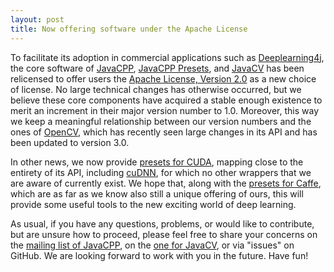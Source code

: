 ```yaml
---
layout: post
title: Now offering software under the Apache License
---
```


To facilitate its adoption in commercial applications such as [Deeplearning4j](http://deeplearning4j.org/), the core software of [JavaCPP](https://github.com/bytedeco/javacpp), [JavaCPP Presets](https://github.com/bytedeco/javacpp-presets), and [JavaCV](https://github.com/bytedeco/javacv) has been relicensed to offer users the [Apache License, Version 2.0](http://www.apache.org/licenses/LICENSE-2.0) as a new choice of license. No large technical changes has otherwise occurred, but we believe these core components have acquired a stable enough existence to merit an increment in their major version number to 1.0. Moreover, this way we keep a meaningful relationship between our version numbers and the ones of [OpenCV](http://opencv.org/), which has recently seen large changes in its API and has been updated to version 3.0.

In other news, we now provide [presets for CUDA](https://github.com/bytedeco/javacpp-presets/tree/master/cuda), mapping close to the entirety of its API, including [cuDNN](https://developer.nvidia.com/cudnn), for which no other wrappers that we are aware of currently exist. We hope that, along with the [presets for Caffe](https://github.com/bytedeco/javacpp-presets/tree/master/caffe), which are as far as we know also still a unique offering of ours, this will provide some useful tools to the new exciting world of deep learning.

As usual, if you have any questions, problems, or would like to contribute, but are unsure how to proceed, please feel free to share your concerns on the [mailing list of JavaCPP](http://groups.google.com/group/javacpp-project), on the [one for JavaCV](http://groups.google.com/group/javacv), or via "issues" on GitHub. We are looking forward to work with you in the future. Have fun!
